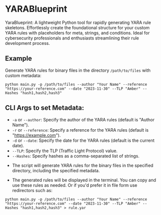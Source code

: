 # YARABlueprint
YaraBlueprint: A lightweight Python tool for rapidly generating YARA rule skeletons. Effortlessly create the foundational structure for your custom YARA rules with placeholders for meta, strings, and conditions. Ideal for cybersecurity professionals and enthusiasts streamlining their rule development process.

## Example

Generate YARA rules for binary files in the directory `/path/to/files` with custom metadata:

`python main.py -p /path/to/files --author "Your Name" --reference "https://your-reference.com" --date "2023-11-30" --TLP "Amber" --Hashes "hash1,hash2,hash3"`

## CLI Args to set Metadata:

- `-a` or `--author`: Specify the author of the YARA rules (default is "Author Name").
- `-r` or `--reference`: Specify a reference for the YARA rules (default is "https://example.com").
- `-d` or `--date`: Specify the date for the YARA rules (default is the current date).
- `--TLP`: Specify the TLP (Traffic Light Protocol) value.
- `--Hashes`: Specify hashes as a comma-separated list of strings.

* The script will generate YARA rules for the binary files in the specified directory, including the specified metadata.

* The generated rules will be displayed in the terminal. You can copy and use these rules as needed. Or if you'd prefer it in file form use redirectors such as:

`python main.py -p /path/to/files --author "Your Name" --reference "https://your-reference.com" --date "2023-11-30" --TLP "Amber" --Hashes "hash1,hash2,hash3" > rule.yar`
